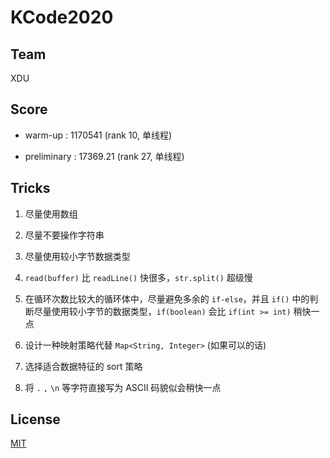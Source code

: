 # KCode2020

## Team

XDU

## Score

- warm-up : 1170541 (rank 10, 单线程)

- preliminary : 17369.21 (rank 27, 单线程)

## Tricks

1. 尽量使用数组

2. 尽量不要操作字符串

3. 尽量使用较小字节数据类型

4. `read(buffer)` 比 `readLine()` 快很多，`str.split()` 超级慢

5. 在循环次数比较大的循环体中，尽量避免多余的 `if-else`，并且 `if()` 中的判断尽量使用较小字节的数据类型，`if(boolean)` 会比 `if(int >= int)` 稍快一点

6. 设计一种映射策略代替 `Map<String, Integer>` (如果可以的话)

7. 选择适合数据特征的 sort 策略

8. 将 `.` `,` `\n` 等字符直接写为 ASCII 码貌似会稍快一点

## License

[MIT](LICENSE)

